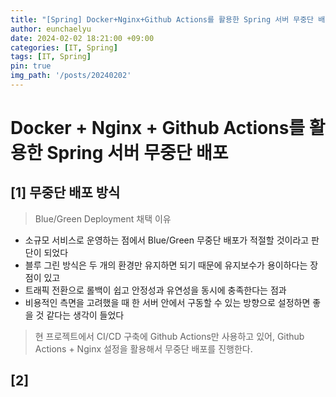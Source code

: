 ```yaml
---
title: "[Spring] Docker+Nginx+Github Actions를 활용한 Spring 서버 무중단 배포"
author: eunchaelyu
date: 2024-02-02 18:21:00 +09:00
categories: [IT, Spring]
tags: [IT, Spring]
pin: true
img_path: '/posts/20240202'
---
```


# Docker + Nginx + Github Actions를 활용한 Spring 서버 무중단 배포
   
## [1] 무중단 배포 방식       
> Blue/Green Deployment 채택 이유
    
   - 소규모 서비스로 운영하는 점에서 Blue/Green 무중단 배포가 적절할 것이라고 판단이 되었다    
   - 블루 그린 방식은 두 개의 환경만 유지하면 되기 때문에 유지보수가 용이하다는 장점이 있고       
   - 트래픽 전환으로 롤백이 쉽고 안정성과 유연성을 동시에 충족한다는 점과     
   - 비용적인 측면을 고려했을 때 한 서버 안에서 구동할 수 있는 방향으로 설정하면 좋을 것 같다는 생각이 들었다         

> 현 프로젝트에서 CI/CD 구축에 Github Actions만 사용하고 있어, Github Actions + Nginx 설정을 활용해서 무중단 배포를 진행한다.


## [2]    
